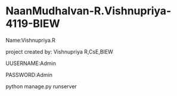 # NaanMudhalvan-R.Vishnupriya-4119-BIEW

Name:Vishnupriya.R

project created by: Vishnupriya  R,CsE,BIEW

UUSERNAME:Admin

PASSWORD:Admin

python manage.py runserver

